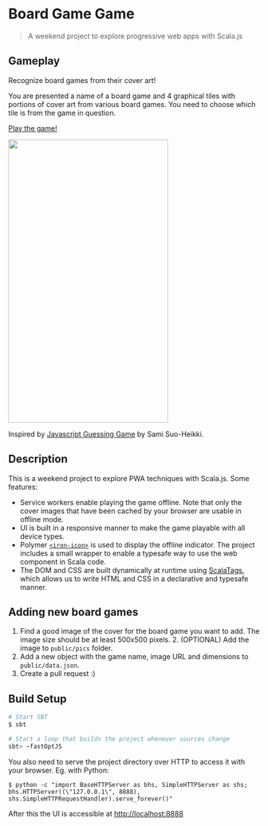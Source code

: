 # Board Game Game

> A weekend project to explore progressive web apps with Scala.js

## Gameplay

Recognize board games from their cover art!

You are presented a name of a board game and 4 graphical tiles with portions of cover art from various board games.
You need to choose which tile is from the game in question.

[Play the game!](https://board-game-game.firebaseapp.com/)

<img src="https://github.com/hezamu/board-game-game/blob/master/public/pics/screenshot.png?raw=true" width="320px" height="568" />

Inspired by [Javascript Guessing Game](https://github.com/samiheikki/javascript-guessing-game) by Sami Suo-Heikki.

## Description

This is a weekend project to explore PWA techniques with Scala.js. Some features:
* Service workers enable playing the game offline. Note that only the cover images that have been cached by your browser are usable in offline mode.
* UI is built in a responsive manner to make the game playable with all device types.
* Polymer [`<iron-icon>`](https://www.webcomponents.org/element/PolymerElements/iron-icon) is used to display the offline indicator. The project includes a small wrapper to enable a typesafe way to use the web component in Scala code.
* The DOM and CSS are built dynamically at runtime using [ScalaTags](http://www.lihaoyi.com/scalatags/), which allows us to write HTML and CSS in a declarative and typesafe manner.

## Adding new board games

  1. Find a good image of the cover for the board game you want to add. The image size should be at least 500x500 pixels.
        2. (OPTIONAL) Add the image to `public/pics` folder. 
  3. Add a new object with the game name, image URL and dimensions to `public/data.json`.
  4. Create a pull request :)

## Build Setup

``` bash
# Start SBT
$ sbt

# Start a loop that builds the project whenever sources change 
sbt> ~fastOptJS
```

You also need to serve the project directory over HTTP to access it with your browser. Eg. with Python:
```
$ python -c "import BaseHTTPServer as bhs, SimpleHTTPServer as shs; bhs.HTTPServer((\"127.0.0.1\", 8888), shs.SimpleHTTPRequestHandler).serve_forever()"
```
After this the UI is accessible at [http://localhost:8888](http://localhost:8888)
